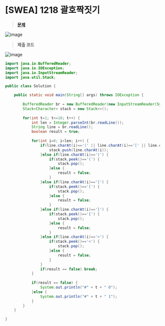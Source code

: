 # [SWEA] 1218 괄호짝짓기
> **[문제](https://swexpertacademy.com/main/talk/solvingClub/problemView.do?solveclubId=AX69tP7quW4DFAVm&contestProbId=AV14eWb6AAkCFAYD&probBoxId=AX7Xk6266eYDFAVm&type=PROBLEM&problemBoxTitle=day0208&problemBoxCnt=4)**
> 
![image](https://user-images.githubusercontent.com/80896077/174947891-91dd9031-792e-4a9a-9694-0499956594f0.png)

> **제출 코드**
> 
![image](https://user-images.githubusercontent.com/80896077/174947936-961c6b75-7a6e-4961-9ca7-fd6dea7bcd25.png)

```java
import java.io.BufferedReader;
import java.io.IOException;
import java.io.InputStreamReader;
import java.util.Stack;

public class Solution {

	public static void main(String[] args) throws IOException {
		
		BufferedReader br = new BufferedReader(new InputStreamReader(System.in));
		Stack<Character> stack = new Stack<>();
		
		for(int t=1; t<=10; t++) {
			int len = Integer.parseInt(br.readLine());
			String line = br.readLine();
			boolean result = true;
			
			for(int i=0; i<len; i++) {
				if(line.charAt(i)=='(' || line.charAt(i)=='[' || line.charAt(i)=='{' || line.charAt(i)=='<'){
					stack.push(line.charAt(i));
				}else if(line.charAt(i)==')') {
					if(stack.peek()=='(') {
						stack.pop();
					}else {
						result = false;
					}
				}else if(line.charAt(i)==']') {
					if(stack.peek()=='[') {
						stack.pop();
					}else {
						result = false;
					}
				}else if(line.charAt(i)=='}') {
					if(stack.peek()=='{') {
						stack.pop();
					}else {
						result = false;
					}
				}else if(line.charAt(i)=='>') {
					if(stack.peek()=='<') {
						stack.pop();
					}else {
						result = false;
					}
				}
				if(result == false) break;
			}
			
			if(result == false) {
				System.out.println("#" + t + " 0");
			}else {
				System.out.println("#" + t + " 1");
			}
		}
	}

}
```
